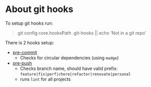 # About git hooks

To setup git hooks run:

> git config core.hooksPath .git-hooks || echo 'Not in a git repo'

There is 2 hooks setup:

- [pre-commit](pre-commit)
  - Checks for circular dependencies (using `madge`)
- [pre-push](pre-push)
  - Checks branch name, should have valid prefix: `feature|fix|perf|chore|refactor|renovate|personal`
  - runs `lint` for all projects
